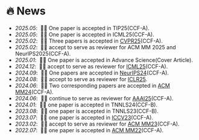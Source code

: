# 🔥 News
- *2025.05*: &nbsp;🎉🎉 One paper is accepted in TIP25(CCF-A).
- *2025.05*: &nbsp;🎉🎉 One paper is accepted in ICML25(CCF-A). 
- *2025.02*: &nbsp;🎉🎉 Three papers is accepted in [CVPR25](https://cvpr.thecvf.com/)(CCF-A). 
- *2025.02*: &nbsp;🎉🎉 accept to serve as reviewer for ACM MM 2025 and NeurIPS2025(CCF-A). 
- *2025.01*: &nbsp;🎉🎉 One paper is accepted in Advance Science(Cover Article).
- *2024.12*: &nbsp;🎉🎉 accept to serve as reviewer for [ICML25](https://icml.cc/)(CCF-A). 
- *2024.09*: &nbsp;🎉🎉 One papers are accepted in [NeurIPS24](https://neurips.cc/Conferences/2024)(CCF-A). 
- *2024.08*: &nbsp;🎉🎉 accept to serve as reviewer for [ICLR25](https://iclr.cc/Conferences/2025).
- *2024.06*: &nbsp;🎉🎉 Two corresponding papers are accepted in [ACM MM24](https://2024.acmmm.org/)(CCF-A). 
- *2024.06*: &nbsp;🎉🎉 continue to serve as reviewer for [AAAI25](https://aaai.org/conference/aaai/aaai-25/)(CCF-A). 
- *2024.01*: &nbsp;🎉🎉 one paper is accepted in TNNLS24(CCF-B). 
- *2023.08*: &nbsp;🎉🎉 one paper is accepted in TNNLS23(CCF-B). 
- *2023.07*: &nbsp;🎉🎉 one paper is accepted in [ICCV23](https://iccv2023.thecvf.com/)(CCF-A). 
- *2023.02*: &nbsp;🎉🎉 accept to serve as reviewer for [ACM MM23](https://2023.acmmm.org/)(CCF-A). 
- *2022.07*: &nbsp;🎉🎉 one paper is accepted in [ACM MM22](https://2022.acmmm.org/)(CCF-A). 
